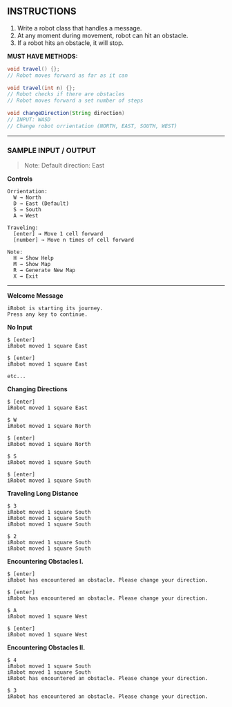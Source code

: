 ## INSTRUCTIONS

1. Write a robot class that handles a message.
1. At any moment during movement, robot can hit an obstacle.
1. If a robot hits an obstacle, it will stop.

**MUST HAVE METHODS:**

```java
void travel() {};
// Robot moves forward as far as it can

void travel(int n) {};
// Robot checks if there are obstacles
// Robot moves forward a set number of steps

void changeDirection(String direction)
// INPUT: WASD
// Change robot orrientation (NORTH, EAST, SOUTH, WEST)
```

---

### SAMPLE INPUT / OUTPUT

> Note:
> Default direction: East

**Controls**

```
Orrientation:
  W → North
  D → East (Default)
  S → South
  A → West

Traveling:
  [enter] → Move 1 cell forward
  [number] → Move n times of cell forward

Note:
  H → Show Help
  M → Show Map
  R → Generate New Map
  X → Exit
```

---

**Welcome Message**

```
iRobot is starting its journey.
Press any key to continue.
```

**No Input**

```
$ [enter]
iRobot moved 1 square East

$ [enter]
iRobot moved 1 square East

etc...
```

**Changing Directions**

```
$ [enter]
iRobot moved 1 square East

$ W
iRobot moved 1 square North

$ [enter]
iRobot moved 1 square North

$ S
iRobot moved 1 square South

$ [enter]
iRobot moved 1 square South
```

**Traveling Long Distance**

```
$ 3
iRobot moved 1 square South
iRobot moved 1 square South
iRobot moved 1 square South

$ 2
iRobot moved 1 square South
iRobot moved 1 square South
```

**Encountering Obstacles I.**

```
$ [enter]
iRobot has encountered an obstacle. Please change your direction.

$ [enter]
iRobot has encountered an obstacle. Please change your direction.

$ A
iRobot moved 1 square West

$ [enter]
iRobot moved 1 square West
```

**Encountering Obstacles II.**

```
$ 4
iRobot moved 1 square South
iRobot moved 1 square South
iRobot has encountered an obstacle. Please change your direction.

$ 3
iRobot has encountered an obstacle. Please change your direction.
```
